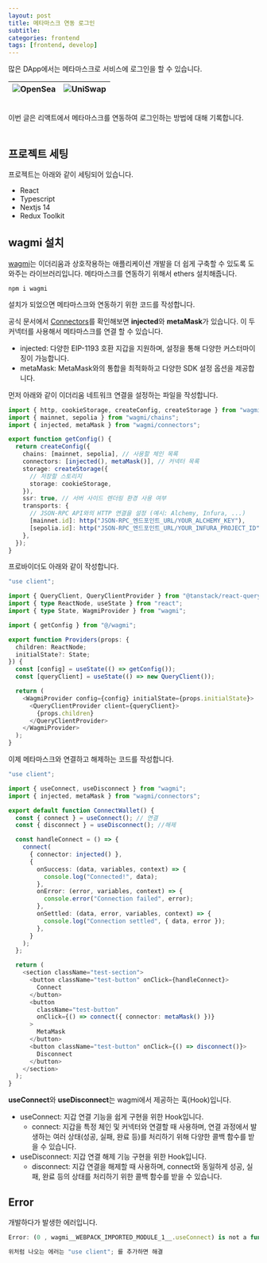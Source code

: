 ```yaml
---
layout: post
title: 메타마스크 연동 로그인
subtitle:
categories: frontend
tags: [frontend, develop]
---
```


많은 DApp에서는 메타마스크로 서비스에 로그인을 할 수 있습니다.

| ![OpenSea](https://github.com/dbdpfls/dbdpfls.github.io/assets/103565462/2add24b5-505f-4251-9fa9-365d8a1d681d) | ![UniSwap](https://github.com/dbdpfls/dbdpfls.github.io/assets/103565462/618653ef-9059-476e-be83-8798d33a2f3a) |
| -------------------------------------------------------------------------------------------------------------- | -------------------------------------------------------------------------------------------------------------- |

<br>
이번 글은 리액트에서 메타마스크를 연동하여 로그인하는 방법에 대해 기록합니다.
<br><br>

## 프로젝트 세팅

프로젝트는 아래와 같이 세팅되어 있습니다.

- React
- Typescript
- Nextjs 14
- Redux Toolkit

## wagmi 설치

[wagmi](https://wagmi.sh/)는
이더리움과 상호작용하는 애플리케이션 개발을 더 쉽게 구축할 수 있도록 도와주는 라이브러리입니다.
메타마스크를 연동하기 위해서 ethers 설치해줍니다.

```
npm i wagmi
```

설치가 되었으면 메타마스크와 연동하기 위한 코드를 작성합니다.

공식 문서에서 [Connectors](https://wagmi.sh/react/api/connectors)를 확인해보면 **injected**와 **metaMask**가 있습니다. 이 두 커넥터를 사용해서 메타마스크를 연결 할 수 있습니다.

- injected: 다양한 EIP-1193 호환 지갑을 지원하며, 설정을 통해 다양한 커스터마이징이 가능합니다.
- metaMask: MetaMask와의 통합을 최적화하고 다양한 SDK 설정 옵션을 제공합니다.

먼저 아래와 같이 이더리움 네트워크 연결을 설정하는 파일을 작성합니다.

```typescript
import { http, cookieStorage, createConfig, createStorage } from "wagmi";
import { mainnet, sepolia } from "wagmi/chains";
import { injected, metaMask } from "wagmi/connectors";

export function getConfig() {
  return createConfig({
    chains: [mainnet, sepolia], // 사용할 체인 목록
    connectors: [injected(), metaMask()], // 커넥터 목록
    storage: createStorage({
      // 저장할 스토리지
      storage: cookieStorage,
    }),
    ssr: true, // 서버 사이드 렌더링 환경 사용 여부
    transports: {
      // JSON-RPC API와의 HTTP 연결을 설정 (예시: Alchemy, Infura, ...)
      [mainnet.id]: http("JSON-RPC_엔드포인트_URL/YOUR_ALCHEMY_KEY"),
      [sepolia.id]: http("JSON-RPC_엔드포인트_URL/YOUR_INFURA_PROJECT_ID"),
    },
  });
}
```

프로바이더도 아래와 같이 작성합니다.

```typescript
"use client";

import { QueryClient, QueryClientProvider } from "@tanstack/react-query";
import { type ReactNode, useState } from "react";
import { type State, WagmiProvider } from "wagmi";

import { getConfig } from "@/wagmi";

export function Providers(props: {
  children: ReactNode;
  initialState?: State;
}) {
  const [config] = useState(() => getConfig());
  const [queryClient] = useState(() => new QueryClient());

  return (
    <WagmiProvider config={config} initialState={props.initialState}>
      <QueryClientProvider client={queryClient}>
        {props.children}
      </QueryClientProvider>
    </WagmiProvider>
  );
}
```

이제 메타마스크와 연결하고 해제하는 코드를 작성합니다.

```typescript
"use client";

import { useConnect, useDisconnect } from "wagmi";
import { injected, metaMask } from "wagmi/connectors";

export default function ConnectWallet() {
  const { connect } = useConnect(); // 연결
  const { disconnect } = useDisconnect(); //해제

  const handleConnect = () => {
    connect(
      { connector: injected() },
      {
        onSuccess: (data, variables, context) => {
          console.log("Connected!", data);
        },
        onError: (error, variables, context) => {
          console.error("Connection failed", error);
        },
        onSettled: (data, error, variables, context) => {
          console.log("Connection settled", { data, error });
        },
      }
    );
  };

  return (
    <section className="test-section">
      <button className="test-button" onClick={handleConnect}>
        Connect
      </button>
      <button
        className="test-button"
        onClick={() => connect({ connector: metaMask() })}
      >
        MetaMask
      </button>
      <button className="test-button" onClick={() => disconnect()}>
        Disconnect
      </button>
    </section>
  );
}
```

**useConnect**와 **useDisconnect**는 wagmi에서 제공하는 훅(Hook)입니다.

- useConnect: 지갑 연결 기능을 쉽게 구현을 위한 Hook입니다.
  - connect: 지갑을 특정 체인 및 커넥터와 연결할 때 사용하며, 연결 과정에서 발생하는 여러 상태(성공, 실패, 완료 등)를 처리하기 위해 다양한 콜백 함수를 받을 수 있습니다.
- useDisconnect: 지갑 연결 해제 기능 구현을 위한 Hook입니다.
  - disconnect: 지갑 연결을 해제할 때 사용하며, connect와 동일하게 성공, 실패, 완료 등의 상태를 처리하기 위한 콜백 함수를 받을 수 있습니다.

## Error

개발하다가 발생한 에러입니다.

```typescript
Error: (0 , wagmi__WEBPACK_IMPORTED_MODULE_1__.useConnect) is not a function

위처럼 나오는 에러는 "use client"; 를 추가하면 해결
```
